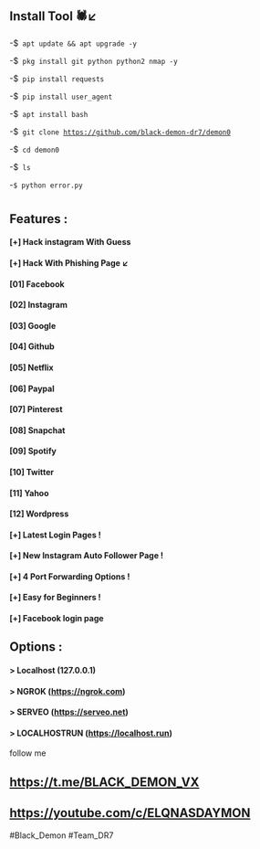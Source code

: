 



# 
# 
## Install Tool 🕷↙️
  
-$<code> apt update && apt upgrade -y </code>

-$<code> pkg install git python python2 nmap -y </code>

-$<code> pip install requests </code>

-$<code> pip install user_agent </code>

-$<code> apt install bash </code>

-$<code> git clone https://github.com/black-demon-dr7/demon0 </code>

-$<code> cd demon0 </code>

-$<code> ls </code>

-<code>$ python error.py </code>

# ##

## Features :
#### [+] Hack instagram With Guess
#### [+] Hack With Phishing Page ↙
#### [01] Facebook
#### [02] Instagram
#### [03] Google
#### [04] Github
#### [05] Netflix
#### [06] Paypal
#### [07] Pinterest
#### [08] Snapchat
#### [09] Spotify
#### [10] Twitter
#### [11] Yahoo
#### [12] Wordpress
#### [+] Latest Login Pages !
#### [+] New Instagram Auto Follower Page !
#### [+] 4 Port Forwarding Options !
#### [+] Easy for Beginners !
#### [+] Facebook login page 

## Options :
#### > Localhost (127.0.0.1)
#### > NGROK (https://ngrok.com)
#### > SERVEO (https://serveo.net)
#### > LOCALHOSTRUN (https://localhost.run)
 


follow me 
##   https://t.me/BLACK_DEMON_VX

##   https://youtube.com/c/ELQNASDAYMON


#Black_Demon
#Team_DR7





